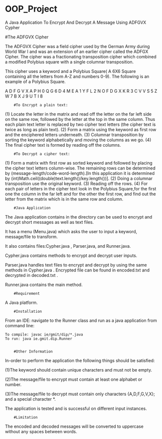 # OOP_Project
A Java Application To Encrypt And Decrypt A Message Using ADFGVX Cypher

#The ADFGVX Cipher
														
The ADFGVX Cipher was a field cipher used by the German Army during World War I and was an extension of an earlier cipher called the ADFGX Cipher. The cipher was a fractionating transposition cipher which combined a modified Polybius square with a single columnar transposition.

This cipher uses a keyword and a Polybius Square( A 6X6 Square containing all the letters from A-Z and numbers 0-9). The following is an example of a Polybius Square.

  A D F G V X
A P H 0 Q G 6
D 4 M E A 1 Y
F L 2 N O F D
G X K R 3 C V
V S 5 Z W 7 B
X J 9 U T I 8

		#To Encrypt a plain text: 

(1) Locate the letter in the matrix and read off the letter on the far left side on the same row, followed by the letter at the top in the same column.
	Thus each plain text letter is replaced by two cipher text letters (the cipher text is twice as long as plain text). 
(2) Form a matrix using the keyword as first row and the enciphered letters underneath.
(3) Columnar transposition by sorting the keyword alphabetically and moving the columns as we go.
(4) The final cipher text is formed by reading off the columns.

		#To Decrypt a cipher text:

(1) Form a matrix with first row as sorted keyword and followed by placing the cipher text letters column-wise.
	The remaining rows can be determined by (message-length/code-word-length).[In this application it is determined by (int)Math.ceil((double)text.length()/key.length())].
(2) Doing a columnar transposition use the original keyword.
(3) Reading off the rows. 
(4) For each pair of letters in the cipher text look in the Polybius Square,for the first one the column in the far left and for the other the first row,
	and find out the letter from the matrix which is in the same row and column.

		#Java Application

The Java application contains in the directory can be used to encrypt and decrypt short messages as well as text files.

It has a menu (Menu.java) which asks the user to input a keyword, message/file to transform.

It also contains files:Cypher.java , Parser.java, and Runner.java.

Cypher.java contains methods to encrypt and decrypt user inputs.

Parser.java handles text files to encrypt and decrypt by using the same methods in Cypher.java . Encrypted file can be found in encoded.txt and decrypted in decoded.txt .

Runner.java contains the main method.


		#Requirement
		
A Java platform.	

		#Installation

From an IDE: navigate to the Runner class and run as a java application
from command line:

	To compile: javac ie/gmit/dip/*.java
	To run: java ie.gmit.dip.Runner

		
		#Other Information

In-order to perform the application the following things should be satisfied:		

(1)The keyword should contain unique characters and must not be empty.

(2)The message/file to encrypt must contain at least one alphabet or number.

(3)The message/file to decrypt must contain only characters {A,D,F,G,V,X}; and a special character *.

The application is tested and is successful on different input instances.

		#Limitation
		
The encoded and decoded messages will be converted to uppercase without any spaces between words.		
